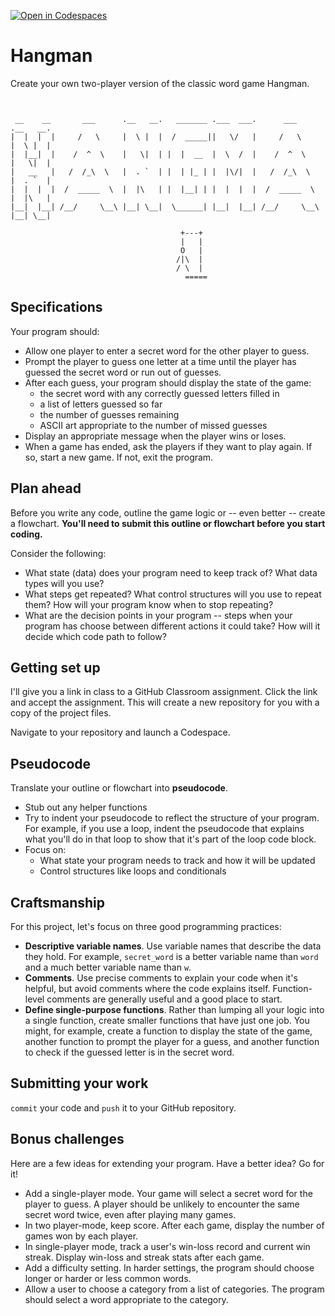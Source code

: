 [![Open in Codespaces](https://classroom.github.com/assets/launch-codespace-7f7980b617ed060a017424585567c406b6ee15c891e84e1186181d67ecf80aa0.svg)](https://classroom.github.com/open-in-codespaces?assignment_repo_id=13886350)
# Hangman

Create your own two-player version of the classic word game Hangman.

```text


 __    __       ___      .__   __.   _______ .___  ___.      ___      .__   __.
|  |  |  |     /   \     |  \ |  |  /  _____||   \/   |     /   \     |  \ |  |
|  |__|  |    /  ^  \    |   \|  | |  |  __  |  \  /  |    /  ^  \    |   \|  |
|   __   |   /  /_\  \   |  . `  | |  | |_ | |  |\/|  |   /  /_\  \   |  . `  |
|  |  |  |  /  _____  \  |  |\   | |  |__| | |  |  |  |  /  _____  \  |  |\   |
|__|  |__| /__/     \__\ |__| \__|  \______| |__|  |__| /__/     \__\ |__| \__|

                                      +---+
                                      |   |
                                      O   |
                                     /|\  |
                                     / \  |
                                       =====

```

## Specifications

Your program should:

- Allow one player to enter a secret word for the other player to guess.
- Prompt the player to guess one letter at a time until the player has
  guessed the secret word or run out of guesses.
- After each guess, your program should display the state of the game:
  - the secret word with any correctly guessed letters filled in
  - a list of letters guessed so far
  - the number of guesses remaining
  - ASCII art appropriate to the number of missed guesses
- Display an appropriate message when the player wins or loses.
- When a game has ended, ask the players if they want to play again.
  If so, start a new game. If not, exit the program.

## Plan ahead

Before you write any code, outline the game logic or -- even better --
create a flowchart. **You'll need to submit this outline or flowchart
before you start coding.**

Consider the following:

- What state (data) does your program need to keep track of? What data
  types will you use?
- What steps get repeated? What control structures will you use to
  repeat them? How will your program know when to stop repeating?
- What are the decision points in your program -- steps when your
  program has choose between different actions it could take?
  How will it decide which code path to follow?

## Getting set up

I'll give you a link in class to a GitHub Classroom assignment. Click the
link and accept the assignment. This will create a new repository for you
with a copy of the project files.

Navigate to your repository and launch a Codespace.

## Pseudocode

Translate your outline or flowchart into **pseudocode**.

- Stub out any helper functions
- Try to indent your pseudocode to reflect the structure of your program. For
  example, if you use a loop, indent the pseudocode that explains what you'll do
  in that loop to show that it's part of the loop code block.
- Focus on:
  - What state your program needs to track and how it will be updated
  - Control structures like loops and conditionals

## Craftsmanship

For this project, let's focus on three good programming practices:

- **Descriptive variable names**.
  Use variable names that describe the data they hold.
  For example, `secret_word` is a better variable name than `word` and a much better
  variable name than `w`.
- **Comments**.
  Use precise comments to explain your code when it's helpful, but avoid
  comments where the code explains itself. Function-level comments are generally
  useful and a good place to start.
- **Define single-purpose functions**.
  Rather than lumping all your logic into a
  single function, create smaller functions that have just one job. You might,
  for example, create a function to display the state of the game, another function
  to prompt the player for a guess, and another function to check if the guessed
  letter is in the secret word.

## Submitting your work

`commit` your code and `push` it to your GitHub repository.

## Bonus challenges

Here are a few ideas for extending your program. Have a better idea? Go for it!

- Add a single-player mode. Your game will select a secret word for the player
  to guess. A player should be unlikely to encounter the same secret word twice,
  even after playing many games.
- In two player-mode, keep score. After each game, display the number of games
  won by each player.
- In single-player mode, track a user's win-loss record and current win streak.
  Display win-loss and streak stats after each game.
- Add a difficulty setting. In harder settings, the program should choose longer
  or harder or less common words.
- Allow a user to choose a category from a list of categories. The program should
  select a word appropriate to the category.
